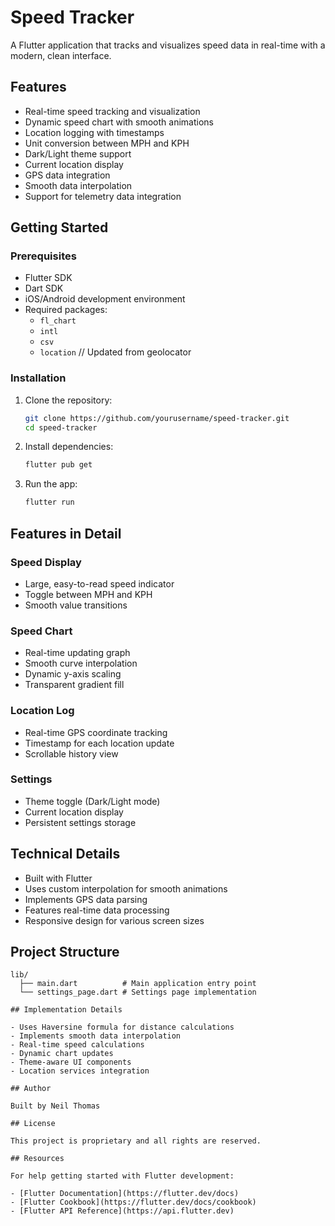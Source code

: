 # Speed Tracker

A Flutter application that tracks and visualizes speed data in real-time with a modern, clean interface.

## Features

- Real-time speed tracking and visualization
- Dynamic speed chart with smooth animations
- Location logging with timestamps
- Unit conversion between MPH and KPH
- Dark/Light theme support
- Current location display
- GPS data integration
- Smooth data interpolation
- Support for telemetry data integration

## Getting Started

### Prerequisites

- Flutter SDK
- Dart SDK
- iOS/Android development environment
- Required packages:
    - `fl_chart`
    - `intl`
    - `csv`
    - `location`  // Updated from geolocator

### Installation

1. Clone the repository:
   ```bash
   git clone https://github.com/yourusername/speed-tracker.git
   cd speed-tracker
   ```
2. Install dependencies:
   ```bash
   flutter pub get
   ```
4. Run the app:
   ```bash
   flutter run
   ```


## Features in Detail

### Speed Display
- Large, easy-to-read speed indicator
- Toggle between MPH and KPH
- Smooth value transitions

### Speed Chart
- Real-time updating graph
- Smooth curve interpolation
- Dynamic y-axis scaling
- Transparent gradient fill

### Location Log
- Real-time GPS coordinate tracking
- Timestamp for each location update
- Scrollable history view

### Settings
- Theme toggle (Dark/Light mode)
- Current location display
- Persistent settings storage

## Technical Details

- Built with Flutter
- Uses custom interpolation for smooth animations
- Implements GPS data parsing
- Features real-time data processing
- Responsive design for various screen sizes



## Project Structure

```
lib/
  ├── main.dart          # Main application entry point
  └── settings_page.dart # Settings page implementation

## Implementation Details

- Uses Haversine formula for distance calculations
- Implements smooth data interpolation
- Real-time speed calculations
- Dynamic chart updates
- Theme-aware UI components
- Location services integration

## Author

Built by Neil Thomas

## License

This project is proprietary and all rights are reserved.

## Resources

For help getting started with Flutter development:

- [Flutter Documentation](https://flutter.dev/docs)
- [Flutter Cookbook](https://flutter.dev/docs/cookbook)
- [Flutter API Reference](https://api.flutter.dev)
